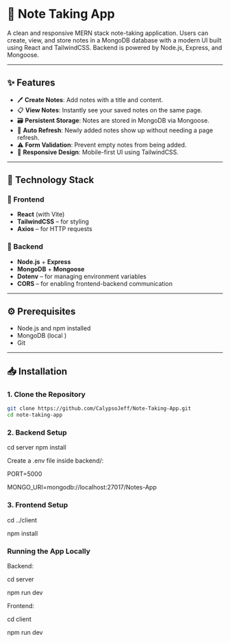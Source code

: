 # 📝 Note Taking App

A clean and responsive MERN stack note-taking application. Users can create, view, and store notes in a MongoDB database with a modern UI built using React and TailwindCSS. Backend is powered by Node.js, Express, and Mongoose.

---

## ✨ Features

- 🖊️ **Create Notes**: Add notes with a title and content.
- 📋 **View Notes**: Instantly see your saved notes on the same page.
- 🗃️ **Persistent Storage**: Notes are stored in MongoDB via Mongoose.
- 🔄 **Auto Refresh**: Newly added notes show up without needing a page refresh.
- ⚠️ **Form Validation**: Prevent empty notes from being added.
- 📱 **Responsive Design**: Mobile-first UI using TailwindCSS.

---

## 🧱 Technology Stack

### 🔹 Frontend
- **React** (with Vite)
- **TailwindCSS** – for styling
- **Axios** – for HTTP requests

### 🔹 Backend
- **Node.js** + **Express**
- **MongoDB** + **Mongoose**
- **Dotenv** – for managing environment variables
- **CORS** – for enabling frontend-backend communication

---

## ⚙️ Prerequisites

- Node.js and npm installed
- MongoDB (local )
- Git

---

## 📥 Installation

### 1. Clone the Repository

```bash
git clone https://github.com/CalypsoJeff/Note-Taking-App.git
cd note-taking-app
```

### 2. Backend Setup
cd server
npm install

Create a .env file inside backend/:

PORT=5000

MONGO_URI=mongodb://localhost:27017/Notes-App

### 3. Frontend Setup
cd ../client

npm install

### Running the App Locally
Backend:

cd server

npm run dev

Frontend:

cd client

npm run dev
